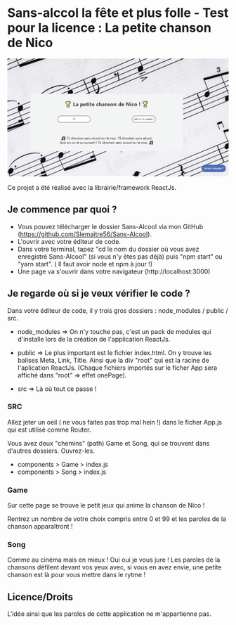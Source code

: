 # Sans-alccol la fête et plus folle - Test pour la licence : La petite chanson de Nico

![Image description](./public/images/Capture.PNG)

Ce projet a été réalisé avec la librairie/framework ReactJs.


## Je commence par quoi ?

* Vous pouvez télécharger le dossier Sans-Alcool via mon GitHub (https://github.com/Slemaitre56/Sans-Alcool).
* L'ouvrir avec votre éditeur de code.
* Dans votre terminal, tapez "cd le nom du dossier où vous avez enregistré Sans-Alcool" (si vous n'y êtes pas déjà) puis "npm start" ou "yarn start". ( Il faut avoir node et npm à jour !)
* Une page va s'ouvrir dans votre navigateur (http://localhost:3000)



## Je regarde où si je veux vérifier le code ?


Dans votre éditeur de code, il y trois gros dossiers : node_modules / public / src.

* node_modules => On n'y touche pas, c'est un pack de modules qui d'installe lors de la création de l'application ReactJs.

* public => Le plus important est le fichier index.html. On y trouve les balises Meta, Link, Title. Ainsi que la div "root" qui est la racine de l'aplication ReactJs. (Chaque fichiers importés sur le ficher App sera affiché dans "root" => effet onePage).

* src => Là où tout ce passe ! 


### SRC


Allez jeter un oeil ( ne vous faites pas trop mal hein !) dans le ficher App.js qui est utilisé comme Router.

Vous avez deux "chemins" (path) Game et Song, qui se trouvent dans d'autres dossiers. Ouvrez-les.

* components > Game > index.js
* components > Song > index.js


### Game


Sur cette page se trouve le petit jeux qui anime la chanson de Nico !

Rentrez un nombre de votre choix compris entre 0 et 99 et les paroles de la chanson apparaîtront  !

### Song


Comme au cinéma mais en mieux ! Oui oui je vous jure ! 
Les paroles de la chansons défilent devant vos yeux avec, si vous en avez envie, une petite chanson est là pour vous mettre dans le rytme !

## Licence/Droits


L'idée ainsi que les paroles de cette application ne m'appartienne pas.



